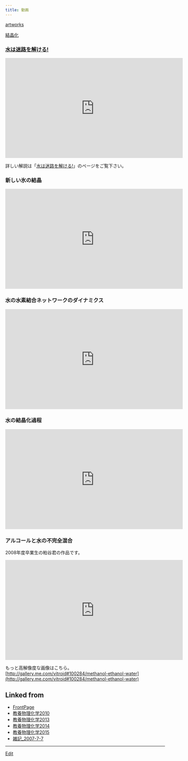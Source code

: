 ```yaml
---
title: 動画
---
```

[artworks](/artworks)

[結晶化](/結晶化)

### [水は迷路を解ける!](/水は迷路を解ける!)

<iframe width="560" height="315" src="https://www.youtube.com/embed/nDyGEq_ugGo" frameborder="0" allow="autoplay; encrypted-media" allowfullscreen></iframe>

詳しい解説は「[水は迷路を解ける!](/水は迷路を解ける!)」のページをご覧下さい。


### 新しい氷の結晶

<iframe width="560" height="315" src="https://www.youtube.com/embed/LL6SeSu5tqc" frameborder="0" allow="autoplay; encrypted-media" allowfullscreen></iframe>


### 水の水素結合ネットワークのダイナミクス

<iframe width="560" height="315" src="https://www.youtube.com/embed/t5ZFoU0S5iE" frameborder="0" allow="autoplay; encrypted-media" allowfullscreen></iframe>


### 水の結晶化過程

<iframe width="560" height="315" src="https://www.youtube.com/embed/gmjLXrMaFTg" frameborder="0" allow="autoplay; encrypted-media" allowfullscreen></iframe>


### アルコールと水の不完全混合

2008年度卒業生の粕谷君の作品です。

<iframe width="560" height="315" src="https://www.youtube.com/embed/d4zMAkd0tBc" frameborder="0" allow="autoplay; encrypted-media" allowfullscreen></iframe>

もっと高解像度な画像はこちら。[http://gallery.me.com/vitroid#100284/methanol-ethanol-water](http://gallery.me.com/vitroid#100284/methanol-ethanol-water)

<!--  -->


## Linked from

* [FrontPage](/FrontPage)
* [教養物理化学2010](/教養物理化学2010)
* [教養物理化学2013](/教養物理化学2013)
* [教養物理化学2014](/教養物理化学2014)
* [教養物理化学2015](/教養物理化学2015)
* [雑記_2007-7-7](/雑記_2007-7-7)


----
[Edit](https://github.com/vitroid/vitroid.github.io/edit/master/MD/動画.md)
